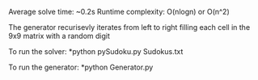 Average solve time: ~0.2s
Runtime complexity: O(nlogn) or O(n^2)

The generator recurisevly iterates from left to right filling each cell in the 9x9 matrix with a random digit

To run the solver:
*python pySudoku.py Sudokus.txt

To run the generator:
*python Generator.py
